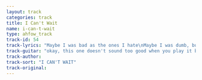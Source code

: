 ```yaml
---
layout: track
categories: track
title: I Can't Wait
name: i-can-t-wait
type: ahfow_track
track-id: 54
track-lyrics: "Maybe I was bad as the ones I hate\nMaybe I was dumb, but I can't wait\nMaybe what you said is not so cool\nMaybe what you did is just too cruel\n\nI can't tell what it takes\nI can't wait for today\n\nScary lookin guys walk down my street\nScary lookin suits I don't wanna meet\nMaybe I was bad as the ones I hate\nMaybe I was dumb, but I can't wait\n\nI can't tell what it takes\nI can't wait for today\n\nI can't tell what it takes\nI can't tell what it takes\nI can't wait for today\nI can't wait for today"
track-guitar: "okay, this one doesn't sound too good when you play it by yourself so on the verse try playing a A and every now and then drop you finger so you're playing an Asus. listen to it and you'll see\nchange: E D C# B E D C# B A\n(provided by brad)"
track-author: 
track-sort: "I CAN'T WAIT"
track-original: 
---
```

